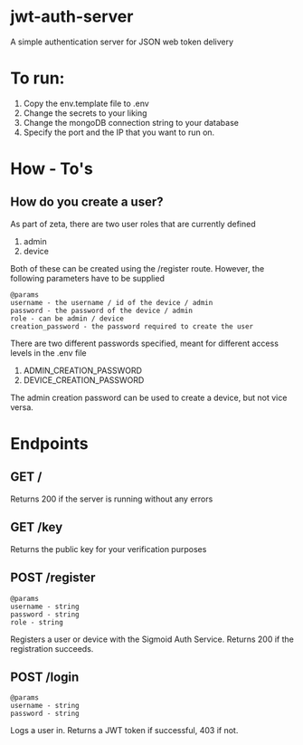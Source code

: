# jwt-auth-server
A simple authentication server for JSON web token delivery

# To run:
1. Copy the env.template file to .env
2. Change the secrets to your liking
3. Change the mongoDB connection string to your database
4. Specify the port and the IP that you want to run on.



# How - To's

## How do you create a user?
As part of zeta, there are two user roles that are currently defined

1. admin
2. device

Both of these can be created using the /register route. However, the following parameters have to be supplied
```
@params
username - the username / id of the device / admin
password - the password of the device / admin
role - can be admin / device
creation_password - the password required to create the user
```

There are two different passwords specified, meant for different access levels in the .env file

1. ADMIN_CREATION_PASSWORD
2. DEVICE_CREATION_PASSWORD

The admin creation password can be used to create a device, but not vice versa.


# Endpoints

## GET /
Returns 200 if the server is running without any errors

## GET /key
Returns the public key for your verification purposes

## POST /register
```
@params
username - string
password - string
role - string
```
Registers a user or device with the Sigmoid Auth Service. Returns 200 if the registration succeeds. 

## POST /login
```
@params
username - string
password - string
```
Logs a user in. Returns a JWT token if successful, 403 if not. 

